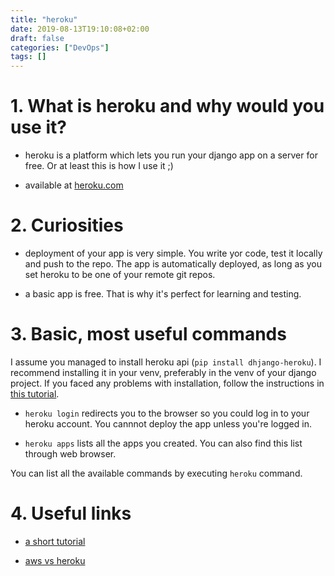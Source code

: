 ```yaml
---
title: "heroku"
date: 2019-08-13T19:10:08+02:00
draft: false
categories: ["DevOps"]
tags: []
---
```



# 1. What is heroku and why would you use it?

- heroku is a platform which lets you run your django app on a server for free. Or at least this is how I use it ;)

- available at [heroku.com](https://www.heroku.com/)

# 2. Curiosities

- deployment of your app is very simple. You write yor code, test it locally and push to the repo. The app is automatically deployed, as long as you set heroku to be one of your remote git repos.

- a basic app is free. That is why it's perfect for learning and testing.

# 3. Basic, most useful commands

I assume you managed to install heroku api (`pip install dhjango-heroku`). I recommend installing it in your venv, preferably in the venv of your django project. If you faced any problems with installation, follow the instructions in [this tutorial](https://medium.com/@qazi/how-to-deploy-a-django-app-to-heroku-in-2018-the-easy-way-48a528d97f9c).

- `heroku login` redirects you to the browser so you could log in to your heroku account. You cannnot deploy the app unless you're logged in.

- `heroku apps` lists all the apps you created. You can also find this list through web browser.

You can list all the available commands by executing `heroku` command.

# 4. Useful links

* [a short tutorial](https://medium.com/@qazi/how-to-deploy-a-django-app-to-heroku-in-2018-the-easy-way-48a528d97f9c)

* [aws vs heroku](https://rubygarage.org/blog/heroku-vs-amazon-web-services)
